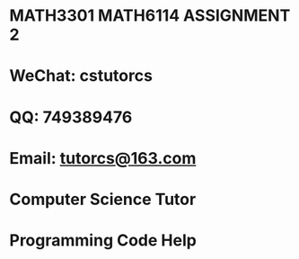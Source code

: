 # MATH3301 MATH6114 ASSIGNMENT 2

# WeChat: cstutorcs

# QQ: 749389476

# Email: tutorcs@163.com

# Computer Science Tutor

# Programming Code Help
